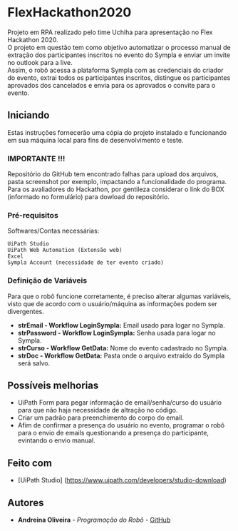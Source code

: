 # FlexHackathon2020

Projeto em RPA realizado pelo time Uchiha para apresentação no Flex Hackathon 2020.
<br>
O projeto em questão tem como objetivo automatizar o processo manual de extração dos participantes inscritos no evento do Sympla e enviar um invite no outlook para a live.
<br>
Assim, o robô acessa a plataforma Sympla com as credenciais do criador do evento, extrai todos os participantes inscritos, distingue os participantes aprovados dos cancelados e envia para os aprovados o convite para o evento.

## Iniciando

Estas instruções fornecerão uma cópia do projeto instalado e funcionando em sua máquina local para fins de desenvolvimento e teste. 

### IMPORTANTE !!!

Repositório do GitHub tem encontrado falhas para upload dos arquivos, pasta screenshot por exemplo, impactando a funcionalidade do programa.
Para os avaliadores do Hackathon, por gentileza considerar o link do BOX (informado no formulário) para dowload do repositório.

### Pré-requisitos

Softwares/Contas necessárias:

```
UiPath Studio
UiPath Web Automation (Extensão web)
Excel
Sympla Account (necessidade de ter evento criado)
```

### Definição de Variáveis

Para que o robô funcione corretamente, é preciso alterar algumas variáveis, visto que de acordo com o usuário/máquina as informações podem ser divergentes.
* **strEmail - Workflow LoginSympla:** Email usado para logar no Sympla.
* **strPassword - Workflow LoginSympla:** Senha usada para logar no Sympla.
* **strCurso - Workflow GetData:** Nome do evento cadastrado no Sympla.
* **strDoc - Workflow GetData:** Pasta onde o arquivo extraído do Sympla será salvo.

## Possíveis melhorias

* UiPath Form para pegar informação de email/senha/curso do usuário para que não haja necessidade de altração no código.
* Criar um padrão para preenchimento do corpo do email.
* Afim de confirmar a presença do usuário no evento, programar o robô para o envio de emails questionando a presença do participante, evintando o envio manual.

## Feito com

* [UiPath Studio] (https://www.uipath.com/developers/studio-download)

## Autores

* **Andreina Oliveira** - *Programação do Robô* - [GitHub](https://github.com/andreinaoliveira)
